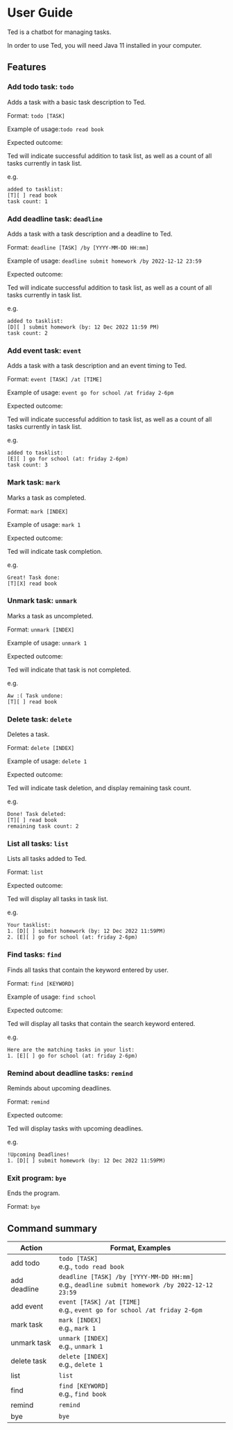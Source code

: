 # User Guide
Ted is a chatbot for managing tasks.

In order to use Ted, you will need Java 11 installed in your computer.

## Features 

### Add todo task: `todo`

Adds a task with a basic task description to Ted.

Format: `todo [TASK]`

Example of usage:`todo read book`

Expected outcome:

Ted will indicate successful addition to task list, as well as a count of all tasks currently in task list.

e.g.
```
added to tasklist:
[T][ ] read book
task count: 1
```

### Add deadline task: `deadline`

Adds a task with a task description and a deadline to Ted.

Format: `deadline [TASK] /by [YYYY-MM-DD HH:mm]`

Example of usage: `deadline submit homework /by 2022-12-12 23:59`

Expected outcome:

Ted will indicate successful addition to task list, as well as a count of all tasks currently in task list.


e.g.
```
added to tasklist:
[D][ ] submit homework (by: 12 Dec 2022 11:59 PM)
task count: 2
```

### Add event task: `event`

Adds a task with a task description and an event timing to Ted.

Format: `event [TASK] /at [TIME]`

Example of usage: `event go for school /at friday 2-6pm`

Expected outcome:

Ted will indicate successful addition to task list, as well as a count of all tasks currently in task list.

e.g.
```
added to tasklist:
[E][ ] go for school (at: friday 2-6pm)
task count: 3
```

### Mark task: `mark`

Marks a task as completed.

Format: `mark [INDEX]`

Example of usage: `mark 1`

Expected outcome:

Ted will indicate task completion. 

e.g.
```
Great! Task done:
[T][X] read book
```

### Unmark task: `unmark`

Marks a task as uncompleted.

Format: `unmark [INDEX]`

Example of usage: `unmark 1`

Expected outcome:

Ted will indicate that task is not completed.

e.g.
```
Aw :( Task undone:
[T][ ] read book
```

### Delete task: `delete`

Deletes a task.

Format: `delete [INDEX]`

Example of usage: `delete 1`

Expected outcome:

Ted will indicate task deletion, and display remaining task count.

e.g.
```
Done! Task deleted:
[T][ ] read book 
remaining task count: 2
```

### List all tasks: `list`

Lists all tasks added to Ted.

Format: `list`

Expected outcome:

Ted will display all tasks in task list.

e.g.
```
Your tasklist:
1. [D][ ] submit homework (by: 12 Dec 2022 11:59PM)
2. [E][ ] go for school (at: friday 2-6pm)
```

### Find tasks: `find`

Finds all tasks that contain the keyword entered by user.

Format: `find [KEYWORD]`

Example of usage: `find school`

Expected outcome:

Ted will display all tasks that contain the search keyword entered.

e.g.
```
Here are the matching tasks in your list:
1. [E][ ] go for school (at: friday 2-6pm)
```
### Remind about deadline tasks: `remind`

Reminds about upcoming deadlines.

Format: `remind`

Expected outcome:

Ted will display tasks with upcoming deadlines.

e.g.
```
!Upcoming Deadlines!
1. [D][ ] submit homework (by: 12 Dec 2022 11:59PM)
```

### Exit program: `bye`

Ends the program.

Format: `bye`

## Command summary

| Action       | Format, Examples                                                                                   |
|--------------|----------------------------------------------------------------------------------------------------|
| add todo     | `todo [TASK]`<br/>e.g., `todo read book`                                                           |
| add deadline | `deadline [TASK] /by [YYYY-MM-DD HH:mm]`<br/>e.g., `deadline submit homework /by 2022-12-12 23:59` |
| add event    | `event [TASK] /at [TIME]`<br/>e.g., `event go for school /at friday 2-6pm`                         |
| mark task    | `mark [INDEX]`<br/>e.g., `mark 1`                                                                  |
| unmark task  | `unmark [INDEX]`<br/>e.g., `unmark 1`                                                              |
| delete task  | `delete [INDEX]`<br/>e.g., `delete 1`                                                              |
| list         | `list`                                                                                             |
| find         | `find [KEYWORD]`<br/>e.g., `find book`                                                             |
| remind       | `remind`                                                                                           |
| bye          | `bye`                                                                                              |
